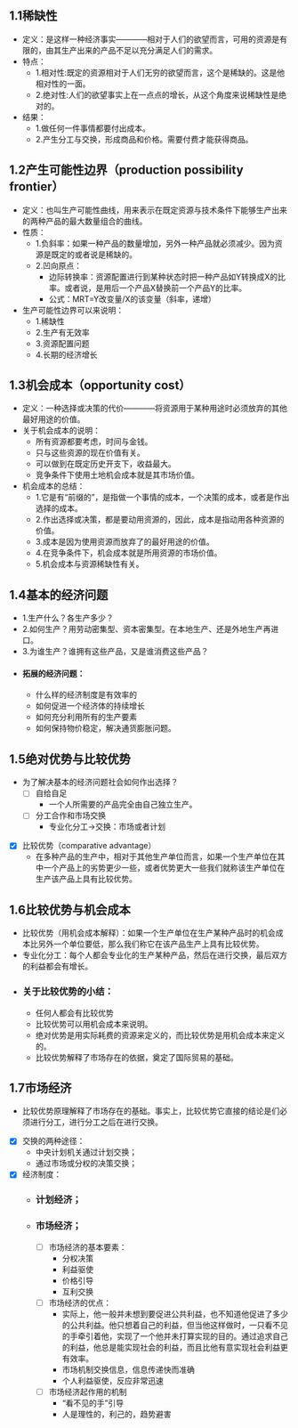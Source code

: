 ## 1.1稀缺性
  - 定义：是这样一种经济事实————相对于人们的欲望而言，可用的资源是有限的，由其生产出来的产品不足以充分满足人们的需求。
  - 特点：
    - 1.相对性:既定的资源相对于人们无穷的欲望而言，这个是稀缺的。这是他相对性的一面。
    - 2.绝对性:人们的欲望事实上在一点点的增长，从这个角度来说稀缺性是绝对的。
  - 结果：
    - 1.做任何一件事情都要付出成本。
    - 2.产生分工与交换，形成商品和价格。需要付费才能获得商品。
  
## 1.2产生可能性边界（production possibility frontier）
  - 定义：也叫生产可能性曲线，用来表示在既定资源与技术条件下能够生产出来的两种产品的最大数量组合的曲线。
  - 性质：
    - 1.负斜率：如果一种产品的数量增加，另外一种产品就必须减少。因为资源是既定的或者说是稀缺的。
    - 2.凹向原点：
      - 边际转换率：资源配置进行到某种状态时把一种产品如Y转换成X的比率。或者说，是用后一个产品X替换前一个产品Y的比率。
      - 公式：MRT=Y改变量/X的该变量（斜率，递增）
  - 生产可能性边界可以来说明：
    - 1.稀缺性
    - 2.生产有无效率
    - 3.资源配置问题
    - 4.长期的经济增长

## 1.3机会成本（opportunity cost）
  - 定义：一种选择或决策的代价————将资源用于某种用途时必须放弃的其他最好用途的价值。
  - 关于机会成本的说明：
    - 所有资源都要考虑，时间与金钱。
    - 只与这些资源的现在价值有关。
    - 可以做到在既定历史开支下，收益最大。
    - 竞争条件下使用土地机会成本就是其市场价值。
  - 机会成本的总结：
    - 1.它是有“前缀的”，是指做一个事情的成本，一个决策的成本，或者是作出选择的成本。
    - 2.作出选择或决策，都是要动用资源的，因此，成本是指动用各种资源的价值。
    - 3.成本是因为使用资源而放弃了的最好用途的价值。
    - 4.在竞争条件下，机会成本就是所用资源的市场价值。
    - 5.机会成本与资源稀缺性有关。

## 1.4基本的经济问题
  - 1.生产什么？各生产多少？
  - 2.如何生产？用劳动密集型、资本密集型。在本地生产、还是外地生产再进口。
  - 3.为谁生产？谁拥有这些产品，又是谁消费这些产品？
  - #### 拓展的经济问题：
    - 什么样的经济制度是有效率的
    - 如何促进一个经济体的持续增长
    - 如何充分利用所有的生产要素
    - 如何保持物价稳定，解决通货膨胀问题。

## 1.5绝对优势与比较优势
  - 为了解决基本的经济问题社会如何作出选择？
    - [ ] 自给自足
      - 一个人所需要的产品完全由自己独立生产。
    - [ ] 分工合作和市场交换
      - 专业化分工->交换：市场或者计划
  - [x] 比较优势（comparative advantage）
    - 在多种产品的生产中，相对于其他生产单位而言，如果一个生产单位在其中一个产品上的劣势更少一些，或者优势更大一些我们就称该生产单位在生产该产品上具有比较优势。
## 1.6比较优势与机会成本
  - 比较优势（用机会成本解释）：如果一个生产单位在生产某种产品时的机会成本比另外一个单位要低，那么我们称它在该产品生产上具有比较优势。
  - 专业化分工：每个人都会专业化的生产某种产品，然后在进行交换，最后双方的利益都会有增长。
  - ### 关于比较优势的小结：
    - 任何人都会有比较优势
    - 比较优势可以用机会成本来说明。
    - 绝对优势是用实际耗费的资源来定义的，而比较优势是用机会成本来定义的。
    - 比较优势解释了市场存在的依据，奠定了国际贸易的基础。
## 1.7市场经济
  - 比较优势原理解释了市场存在的基础。事实上，比较优势它直接的结论是们必须进行分工，进行分工之后在进行交换。
  - [x] 交换的两种途径：
    - 中央计划机关通过计划交换；
    - 通过市场或分权的决策交换；
  - [x] 经济制度：
    - ### 计划经济；
    - ### 市场经济；
      - [ ] 市场经济的基本要素：
        - 分权决策
        - 利益驱使
        - 价格引导
        - 互利交换
      - [ ] 市场经济的优点：
        - 实际上，他一般并未想到要促进公共利益，也不知道他促进了多少的公共利益。他只想着自己的利益，但当他这样做时，一只看不见的手牵引着他，实现了一个他并未打算实现的目的。通过追求自己的利益，他总是能实现社会的利益，而且比他有意实现社会利益更有效率。
        - 市场机制交换信息，信息传递快而准确
        - 个人利益驱使，反应非常迅速
      - [ ] 市场经济起作用的机制
        - “看不见的手”引导
        - 人是理性的，利己的，趋势避害